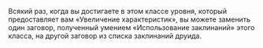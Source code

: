Всякий раз, когда вы достигаете в этом классе уровня, который предоставляет вам «Увеличение характеристик», вы можете заменить один заговор, полученный умением «Использование заклинаний» этого класса, на другой заговор из списка заклинаний друида.
